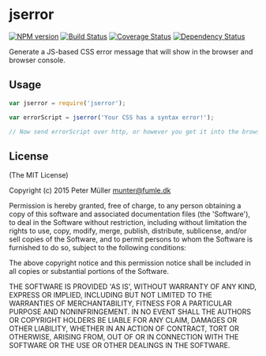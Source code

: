 jserror
========
[![NPM version](https://badge.fury.io/js/jserror.svg)](http://badge.fury.io/js/jserror)
[![Build Status](https://travis-ci.org/Munter/jserror.svg?branch=master)](https://travis-ci.org/Munter/jserror)
[![Coverage Status](https://img.shields.io/coveralls/Munter/jserror.svg)](https://coveralls.io/r/Munter/jserror?branch=master)
[![Dependency Status](https://david-dm.org/Munter/jserror.svg)](https://david-dm.org/Munter/jserror)

Generate a JS-based CSS error message that will show in the browser and browser console.


Usage
-----

```js
var jserror = require('jserror');

var errorScript = jserror('Your CSS has a syntax error!');

// Now send errorScript over http, or however you get it into the browser
```

License
-------
(The MIT License)

Copyright (c) 2015 Peter Müller <munter@fumle.dk>

Permission is hereby granted, free of charge, to any person obtaining a copy of this software and associated documentation files (the 'Software'), to deal in the Software without restriction, including without limitation the rights to use, copy, modify, merge, publish, distribute, sublicense, and/or sell copies of the Software, and to permit persons to whom the Software is furnished to do so, subject to the following conditions:

The above copyright notice and this permission notice shall be included in all copies or substantial portions of the Software.

THE SOFTWARE IS PROVIDED 'AS IS', WITHOUT WARRANTY OF ANY KIND, EXPRESS OR IMPLIED, INCLUDING BUT NOT LIMITED TO THE WARRANTIES OF MERCHANTABILITY, FITNESS FOR A PARTICULAR PURPOSE AND NONINFRINGEMENT. IN NO EVENT SHALL THE AUTHORS OR COPYRIGHT HOLDERS BE LIABLE FOR ANY CLAIM, DAMAGES OR OTHER LIABILITY, WHETHER IN AN ACTION OF CONTRACT, TORT OR OTHERWISE, ARISING FROM, OUT OF OR IN CONNECTION WITH THE SOFTWARE OR THE USE OR OTHER DEALINGS IN THE SOFTWARE.
